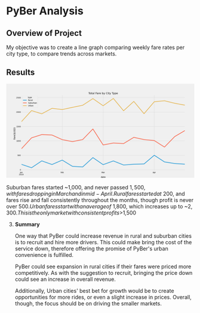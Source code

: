 # PyBer Analysis

## Overview of Project

My objective was to create a line graph comparing weekly fare rates per city type, to compare trends across markets.

 
## Results
   
   ![thegraph](PyBer_fare_summary.png) 
    

   Suburban fares started ~1,000, and never passed $1,500, with fares dropping in March and in mid-April.
   Rural fares started at ~$200, and fares rise and fall consistently throughout the months, though profit is never over $500.
   Urban fares start with an average of ~$1,800, which increases up to ~$2,300. This is the only market with consistent profits >$1,500
       
3. **Summary** 

     One way that PyBer could increase revenue in rural and suburban cities is to recruit and hire more drivers. This could make bring the cost of the service down, therefore offering the promise of PyBer's urban convenience is fulfilled. 
     
     PyBer could see expansion in rural cities if their fares were priced more competitively. As with the suggestion to recruit, bringing the price down could see an increase in overall revenue.
     
     Additionally, Urban cities' best bet for growth would be to create opportunities for more rides, or even a slight increase in prices. Overall, though, the focus should be on driving the smaller markets.
